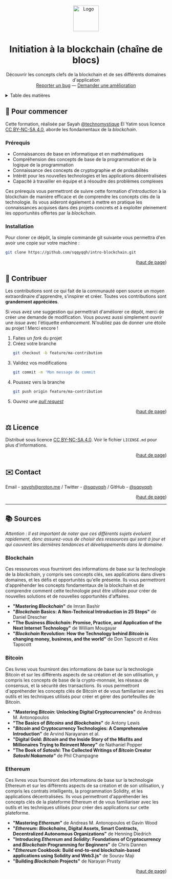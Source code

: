 <a name="readme-top"></a>

<!-- PROJECT LOGO -->
<br />
<div align="center">
  <a href="https://github.com/sqqyqqh/intro-blockchain">
    <img src="logo.png" alt="Logo" width="80" height="80">
  </a>

<h1 align="center">Initiation à la blockchain (chaîne de blocs)</h1>

  <p align="center">
    Découvrir les concepts clefs de la blockchain et de ses différents domaines d'application
    <br />
    <a href="https://github.com/sqqyqqh/intro-blockchain/issues">Reporter un bug</a>
    —
    <a href="https://github.com/sqqyqqh/intro-blockchain/issues">Demander une amélioration</a>
  </p>
</div>

<!-- TABLE OF CONTENTS -->
<details>
  <summary>Table des matières</summary>
  <ol>
    <li>Pour commencer</li>
      <ul>
        <li>Prérequis</li>
        <li>Installation</li>
      </ul>
    </li>
    <li>Contribution</li>
    <li>Licence</li>
    <li>Contact</li>
    <li>Sources</li>
  </ol>
</details>

<!-- GETTING STARTED -->
## 🚀 Pour commencer

Cette formation, réalisée par Sayah [@technomystique](https://github.com/technomystique) El Yatim sous licence [CC BY-NC-SA 4.0](https://creativecommons.org/licenses/by-nc-sa/4.0/deed.fr), aborde les fondamentaux de la _blockchain_.

### Prérequis

* Connaissances de base en informatique et en mathématiques
* Compréhension des concepts de base de la programmation et de la logique de la programmation
* Connaissance des concepts de cryptographie et de probabilités
* Intérêt pour les nouvelles technologies et les applications décentralisées
* Capacité à travailler en équipe et à résoudre des problèmes complexes

Ces prérequis vous permettront de suivre cette formation d'introduction à la blockchain de manière efficace et de comprendre les concepts clés de la technologie. Ils vous aideront également à mettre en pratique les connaissances acquises dans des projets concrets et à exploiter pleinement les opportunités offertes par la _blockchain_.

### Installation
Pour cloner ce dépôt, la simple commande git suivante vous permettra d'en avoir une copie sur votre machine :

   ```sh
   git clone https://github.com/sqqyqqh/intro-blockchain.git
   ```

<p align="right">(<a href="#readme-top">haut de page</a>)</p>


<!-- CONTRIBUTING -->
## 🤝 Contribuer
Les contributions sont ce qui fait de la communauté open source un moyen extraordinaire d'apprendre, s'inspirer et créer. Toutes vos contributions sont **grandement appréciées**.

Si vous avez une suggestion qui permettrait d'améliorer ce dépôt, merci de créer une demande de modification. Vous pouvez aussi simplement ouvrir une _issue_ avec l'étiquette _enhancement_.
N'oubliez pas de donner une étoile au projet ! Merci encore !

1. Faites un _fork_ du projet
2. Créez votre branche
    ```sh
    git checkout -b feature/ma-contribution
    ```
3. Validez vos modifications 
    ```sh
    git commit -m 'Mon message de commit
    ```
4. Poussez vers la branche
    ```sh
    git push origin feature/ma-contribution
    ```
5. Ouvrez une _[pull request](https://docs.github.com/fr/pull-requests/collaborating-with-pull-requests/proposing-changes-to-your-work-with-pull-requests/about-pull-requests)_

<p align="right">(<a href="#readme-top">haut de page</a>)</p>


<!-- LICENSE -->
## ⚖️ Licence

Distribué sous licence [CC BY-NC-SA 4.0](https://creativecommons.org/licenses/by-nc-sa/4.0/deed.fr). Voir le fichier `LICENSE.md` pour plus d'informations.

<p align="right">(<a href="#readme-top">haut de page</a>)</p>


<!-- CONTACT -->
## ✉️ Contact

Email - [sqyqh@proton.me](mailto:sqyqh@proton.me) / Twitter - [@sqqyqqh](https://twitter.com/sqqyqqh) / GitHub - [@sqqyqqh](https://github.com/github_username/repo_name)

<p align="right">(<a href="#readme-top">haut de page</a>)</p>

---
<!-- SOURCES -->
## 📚 Sources
_Attention : Il est important de noter que ces différents sujets évoluent rapidement, donc assurez-vous de choisir des ressources qui sont à jour et qui couvrent les dernières tendances et développements dans le domaine._

### Blockchain
Ces ressources vous fourniront des informations de base sur la technologie de la _blockchain_, y compris ses concepts clés, ses applications dans divers domaines, et les défis et opportunités qu'elle présente. Ils vous permettront d'appréhender les concepts fondamentaux de la blockchain et de comprendre comment cette technologie peut être utilisée pour créer de nouvelles solutions et de nouvelles opportunités d'affaires.

* __"Mastering _Blockchain_"__ de Imran Bashir
* __"_Blockchain_ Basics: A Non-Technical Introduction in 25 Steps"__ de Daniel Drescher
* __"The Business _Blockchain_: Promise, Practice, and Application of the Next Internet Technology"__ de William Mougayar
* __"_Blockchain_ Revolution: How the Technology behind _Bitcoin_ is changing money, business, and the world"__ de Don Tapscott et Alex Tapscott

### Bitcoin
Ces livres vous fourniront des informations de base sur la technologie Bitcoin et sur les différents aspects de sa création et de son utilisation, y compris les concepts de base de la crypto-monnaie, les réseaux de consensus, et la sécurité des transactions. Ils vous permettront d'appréhender les concepts clés de Bitcoin et de vous familiariser avec les outils et les techniques utilisés pour créer et gérer des portefeuilles de Bitcoin. 
* __"Mastering _Bitcoin_: Unlocking Digital Cryptocurrencies"__ de Andreas M. Antonopoulos
* __"The Basics of _Bitcoins_ and _Blockchains_"__ de Antony Lewis
* __"_Bitcoin_ and Cryptocurrency Technologies: A Comprehensive Introduction"__ de Arvind Narayanan et al.
* __"Digital Gold: _Bitcoin_ and the Inside Story of the Misfits and Millionaires Trying to Reinvent Money"__ de Nathaniel Popper
* __"The Book of _Satoshi_: The Collected Writings of _Bitcoin_ Creator _Satoshi Nakamoto_"__ de Phil Champagne

### Ethereum
Ces livres vous fourniront des informations de base sur la technologie Ethereum et sur les différents aspects de sa création et de son utilisation, y compris les contrats intelligents, la programmation Solidity, et les applications décentralisées. Ils vous permettront d'appréhender les concepts clés de la plateforme Ethereum et de vous familiariser avec les outils et les techniques utilisés pour créer des applications sur cette plateforme.

* __"Mastering _Ethereum_"__ de Andreas M. Antonopoulos et Gavin Wood
* __"_Ethereum_: _Blockchains_, Digital Assets, Smart Contracts, Decentralized Autonomous Organizations"__ de Henning Diedrich
* __"Introducing _Ethereum_ and _Solidity_: Foundations of Cryptocurrency and _Blockchain_ Programming for Beginners"__ de Chris Dannen
* __"_Ethereum_ Cookbook: Build end-to-end blockchain-based applications using Solidity and Web3.js"__ de Sourav Maji
* __"Building _Blockchain_ Projects"__ de Narayan Prusty

<p align="right">(<a href="#readme-top">haut de page</a>)</p>



<!-- MARKDOWN LINKS & IMAGES -->
<!-- https://www.markdownguide.org/basic-syntax/#reference-style-links -->
[contributors-shield]: https://img.shields.io/github/contributors/github_username/repo_name.svg?style=for-the-badge
[contributors-url]: https://github.com/github_username/repo_name/graphs/contributors
[forks-shield]: https://img.shields.io/github/forks/github_username/repo_name.svg?style=for-the-badge
[forks-url]: https://github.com/github_username/repo_name/network/members
[stars-shield]: https://img.shields.io/github/stars/github_username/repo_name.svg?style=for-the-badge
[stars-url]: https://github.com/github_username/repo_name/stargazers
[issues-shield]: https://img.shields.io/github/issues/github_username/repo_name.svg?style=for-the-badge
[issues-url]: https://github.com/github_username/repo_name/issues
[license-shield]: https://img.shields.io/github/license/github_username/repo_name.svg?style=for-the-badge
[license-url]: https://github.com/github_username/repo_name/blob/master/LICENSE.txt
[linkedin-shield]: https://img.shields.io/badge/-LinkedIn-black.svg?style=for-the-badge&logo=linkedin&colorB=555
[linkedin-url]: https://linkedin.com/in/linkedin_username
[product-screenshot]: images/screenshot.png
[Next.js]: https://img.shields.io/badge/next.js-000000?style=for-the-badge&logo=nextdotjs&logoColor=white
[Next-url]: https://nextjs.org/
[React.js]: https://img.shields.io/badge/React-20232A?style=for-the-badge&logo=react&logoColor=61DAFB
[React-url]: https://reactjs.org/
[Vue.js]: https://img.shields.io/badge/Vue.js-35495E?style=for-the-badge&logo=vuedotjs&logoColor=4FC08D
[Vue-url]: https://vuejs.org/
[Angular.io]: https://img.shields.io/badge/Angular-DD0031?style=for-the-badge&logo=angular&logoColor=white
[Angular-url]: https://angular.io/
[Svelte.dev]: https://img.shields.io/badge/Svelte-4A4A55?style=for-the-badge&logo=svelte&logoColor=FF3E00
[Svelte-url]: https://svelte.dev/
[Laravel.com]: https://img.shields.io/badge/Laravel-FF2D20?style=for-the-badge&logo=laravel&logoColor=white
[Laravel-url]: https://laravel.com
[Bootstrap.com]: https://img.shields.io/badge/Bootstrap-563D7C?style=for-the-badge&logo=bootstrap&logoColor=white
[Bootstrap-url]: https://getbootstrap.com
[JQuery.com]: https://img.shields.io/badge/jQuery-0769AD?style=for-the-badge&logo=jquery&logoColor=white
[JQuery-url]: https://jquery.com



